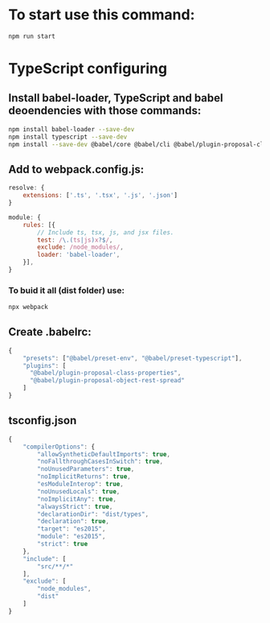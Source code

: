 # To start use this command:
~~~sh
npm run start
~~~

# TypeScript configuring

## Install babel-loader, TypeScript and babel deoendencies with those commands:
~~~sh
npm install babel-loader --save-dev
npm install typescript --save-dev
npm install --save-dev @babel/core @babel/cli @babel/plugin-proposal-class-properties @babel/preset-env @babel/preset-typescript
~~~

## Add to webpack.config.js:
```js script
resolve: {
    extensions: ['.ts', '.tsx', '.js', '.json']
}

module: {
    rules: [{
        // Include ts, tsx, js, and jsx files.
        test: /\.(ts|js)x?$/,
        exclude: /node_modules/,
        loader: 'babel-loader',
    }],
}
```

### To buid it all (dist folder) use:
~~~sh
npx webpack
~~~

## Create .babelrc:
```js script
{
    "presets": ["@babel/preset-env", "@babel/preset-typescript"],
    "plugins": [
      "@babel/plugin-proposal-class-properties",
      "@babel/plugin-proposal-object-rest-spread"
    ]
}
```

## tsconfig.json
```js script
{
    "compilerOptions": {
        "allowSyntheticDefaultImports": true,
        "noFallthroughCasesInSwitch": true,
        "noUnusedParameters": true,
        "noImplicitReturns": true,
        "esModuleInterop": true,
        "noUnusedLocals": true,
        "noImplicitAny": true,
        "alwaysStrict": true,
        "declarationDir": "dist/types",
        "declaration": true,
        "target": "es2015",
        "module": "es2015",
        "strict": true
    },
    "include": [
        "src/**/*"
    ],
    "exclude": [
        "node_modules",
        "dist"
    ]
}
```


